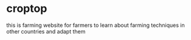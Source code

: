 # croptop
this is farming website for farmers to learn about farming techniques in other countries and adapt them
